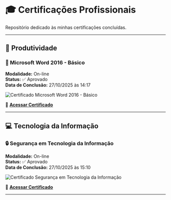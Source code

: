# 🎓 Certificações Profissionais

Repositório dedicado às minhas certificações concluídas.

---

## 🧰 Produtividade

### 📘 Microsoft Word 2016 - Básico  
**Modalidade:** On-line  
**Status:** ✅ Aprovado  
**Data de Conclusão:** 27/10/2025 às 14:17  

![Certificado Microsoft Word 2016 - Básico](https://media.discordapp.net/attachments/1432437329490083880/1432438091313840209/image.png?ex=69010d6e&is=68ffbbee&hm=37f5484ea79f3454b93fdb7a96b70cc28bb4eaffa03e32a56e128b4bd864210e&=&format=webp&quality=lossless&width=610&height=471)

🔗 **[Acessar Certificado](#)**

---

## 💻 Tecnologia da Informação

### 🔒 Segurança em Tecnologia da Informação  
**Modalidade:** On-line  
**Status:** ✅ Aprovado  
**Data de Conclusão:** 27/10/2025 às 15:10  

![Certificado Segurança em Tecnologia da Informação](https://media.discordapp.net/attachments/1432437329490083880/1432437446796251227/image.png?ex=69010cd4&is=68ffbb54&hm=c605dd6e01224172a0793633c73f523cd33487ba114ece90bee98a24f4bf22fe&=&format=webp&quality=lossless&width=609&height=471)

🔗 **[Acessar Certificado](#)**

---
